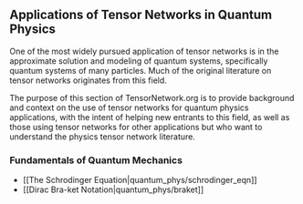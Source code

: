 
## Applications of Tensor Networks in Quantum Physics

One of the most widely pursued application of tensor networks
is in the approximate solution and modeling of quantum systems,
specifically quantum systems of many particles.
Much of the original literature on tensor networks originates
from this field.

The purpose of this section of TensorNetwork.org is to 
provide background and context on the use of tensor networks
for quantum physics applications, with the intent of helping
new entrants to this field, as well as those using tensor 
networks for other applications but who want to understand
the physics tensor network literature.

### Fundamentals of Quantum Mechanics

- [[The Schrodinger Equation|quantum_phys/schrodinger_eqn]]
- [[Dirac Bra-ket Notation|quantum_phys/braket]]